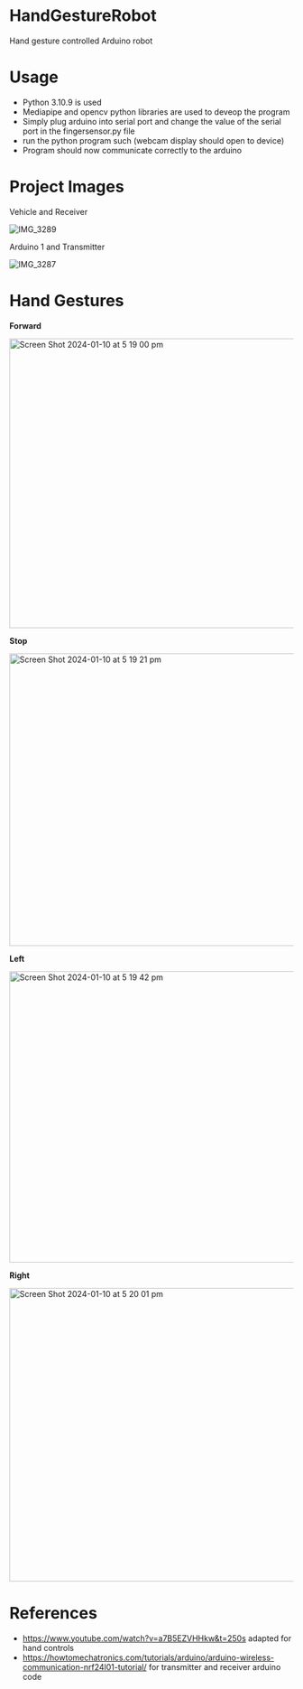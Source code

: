 # HandGestureRobot
Hand gesture controlled Arduino robot 

# Usage
- Python 3.10.9 is used
- Mediapipe and opencv python libraries are used to deveop the program
- Simply plug arduino into serial port and change the value of the serial port in the fingersensor.py file
- run the python program such (webcam display should open to device)
- Program should now communicate correctly to the arduino

# Project Images
Vehicle and Receiver

![IMG_3289](https://github.com/BenMcMillen/HandGestureRobot/assets/105152944/d8b5c6a7-6f34-4f73-ac26-a6c48f7e74e3)

Arduino 1 and Transmitter

![IMG_3287](https://github.com/BenMcMillen/HandGestureRobot/assets/105152944/919cc2d5-9c6f-48f5-9709-7260f09d07cb)

# Hand Gestures
**Forward**

<img width="513" alt="Screen Shot 2024-01-10 at 5 19 00 pm" src="https://github.com/BenMcMillen/HandGestureRobot/assets/105152944/6c41f4a0-0c86-4ee0-8703-0f07a1e00a8f">

**Stop**

<img width="518" alt="Screen Shot 2024-01-10 at 5 19 21 pm" src="https://github.com/BenMcMillen/HandGestureRobot/assets/105152944/0d2a066b-cb20-4e65-894c-ea06d265a1df">

**Left**

<img width="516" alt="Screen Shot 2024-01-10 at 5 19 42 pm" src="https://github.com/BenMcMillen/HandGestureRobot/assets/105152944/26e32372-5c37-4009-a1dd-3f0b31ffb769">

**Right**

 <img width="520" alt="Screen Shot 2024-01-10 at 5 20 01 pm" src="https://github.com/BenMcMillen/HandGestureRobot/assets/105152944/a8edfc0e-616b-4a2c-a3a4-d21cc645e4db">



# References
- https://www.youtube.com/watch?v=a7B5EZVHHkw&t=250s adapted for hand controls
- https://howtomechatronics.com/tutorials/arduino/arduino-wireless-communication-nrf24l01-tutorial/ for transmitter and receiver arduino code
